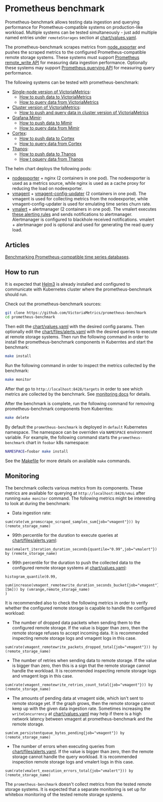 # Prometheus benchmark

Prometheus-benchmark allows testing data ingestion and querying performance
for Prometheus-compatible systems on production-like workload.
Multiple systems can be tested simultaneously - just add multiple named entries
under `remoteStorages` section at [chart/values.yaml](chart/values.yaml).

The prometheus-benchmark scrapes metrics from [node_exporter](https://github.com/prometheus/node_exporter)
and pushes the scraped metrics to the configured Prometheus-compatible remote storage systems.
These systems must support [Prometheus remote_write API](https://prometheus.io/docs/prometheus/latest/configuration/configuration/#remote_write)
for measuring data ingestion performance. Optionally these systems may support
[Prometheus querying API](https://prometheus.io/docs/prometheus/latest/querying/api/#instant-queries) for measuring query performance.

The following systems can be tested with prometheus-benchmark:

- [Single-node version of VictoriaMetrics](https://docs.victoriametrics.com/Single-server-VictoriaMetrics.html):
  - [How to push data to VictoriaMetrics](https://docs.victoriametrics.com/#prometheus-setup)
  - [How to query data from VictoriaMetrics](https://docs.victoriametrics.com/url-examples.html#apiv1query)
- [Cluster version of VictoriaMetrics](https://docs.victoriametrics.com/Cluster-VictoriaMetrics.html):
  - [How to push and query data in cluster version of VictoriaMetrics](https://docs.victoriametrics.com/Cluster-VictoriaMetrics.html#url-format)
- [Grafana Mimir](https://grafana.com/oss/mimir/):
  - [How to push data to Mimir](https://grafana.com/docs/mimir/latest/operators-guide/reference-http-api/#remote-write)
  - [How to query data from Mimir](https://grafana.com/docs/mimir/latest/operators-guide/reference-http-api/#instant-query)
- [Cortex](https://github.com/cortexproject/cortex):
  - [How to push data to Cortex](https://cortexmetrics.io/docs/api/#remote-write)
  - [How to query data from Cortex](https://cortexmetrics.io/docs/api/#instant-query)
- [Thanos](https://github.com/thanos-io/thanos/):
  - [How to push data to Thanos](https://thanos.io/tip/components/receive.md/)
  - [How t oquery data from Thanos](https://thanos.io/tip/components/query.md/)

The helm chart deploys the following pods:

- [nodeexporter](https://github.com/prometheus/node_exporter) + nginx (2 containers in one pod).
  The nodeexporter is used as a metrics source, while nginx is used as a cache proxy
  for reducing the load on nodeexporter.
- [vmagent](https://docs.victoriametrics.com/vmagent.html) + [vmagent-config-updater](services/vmagent-config-updater/README.md) (2 containers in one pod).
  The vmagent is used for collecting metrics from the nodeexporter,
  while vmagent-config-updater is used for emulating time series churn rate.
- [vmalert](https://docs.victoriametrics.com/vmalert.html) + alertmanager (2 containers in one pod).
  The vmalert executes [these alerting rules](chart/files/alerts.yaml) and sends notifications to alertmanager.
  Alertmanager is configured to blackhole received notifications.
  vmalert + alertmanager pod is optional and used for generating the read query load.

## Articles

[Benchmarking Prometheus-compatible time series databases](https://victoriametrics.com/blog/remote-write-benchmark/).

## How to run

It is expected that [Helm3](https://helm.sh/docs/intro/install/) is already installed
and configured to communicate with Kubernetes cluster where the prometheus-benchmark should run.

Check out the prometheus-benchmark sources:

```bash
git clone https://github.com/VictoriaMetrics/prometheus-benchmark
cd prometheus-benchmark
```

Then edit the [chart/values.yaml](chart/values.yaml) with the desired config params.
Then optionally edit the [chart/files/alerts.yaml](chart/files/alerts.yaml)
with the desired queries to execute at remote storage systems.
Then run the following command in order to install the prometheus-benchmark
components in Kuberntes and start the benchmark:

```bash
make install
```

Run the following command in order to inspect the metrics collected by the benchmark:

```bash
make monitor
```

After that go to `http://localhost:8428/targets` in order to see which metrics are collected by the benchmark.
See [monitoring docs](#monitoring) for details.

After the benchmark is complete, run the following command for removing prometheus-benchmark components from Kuberntes:

```bash
make delete
```

By default the `prometheus-benchmark` is deployed in `default` Kubernetes namespace.
The namespace can be overriden via `NAMESPACE` environment variable.
For example, the following command starts the `prometheus-benchmark` chart in `foobar` k8s namespace:

```bash
NAMESPACE=foobar make install
```

See the [Makefile](Makefile) for more details on available `make` commands.

## Monitoring

The benchmark collects various metrics from its components. These metrics
are available for querying at `http://localhost:8428/vmui` after running `make monitor` command.
The following metrics might be interesting to look at during the benchmark:

- Data ingestion rate:

```metricsql
sum(rate(vm_promscrape_scraped_samples_sum{job="vmagent"})) by (remote_storage_name)
```

- 99th percentile for the duration to execute queries at [chart/files/alerts.yaml](chart/files/alerts.yaml):

```metricsql
max(vmalert_iteration_duration_seconds{quantile="0.99",job="vmalert"}) by (remote_storage_name)
```

- 99th percentile for the duration to push the collected data to the configured
  remote storage systems at [chart/values.yaml](chart/values.yaml):

```metricsql
histogram_quantile(0.99,
  sum(increase(vmagent_remotewrite_duration_seconds_bucket{job="vmagent"}[5m])) by (vmrange,remote_storage_name)
)
```

It is recommended also to check the following metrics in order to verify whether the configured remote storage is capable to handle the configured workload:

- The number of dropped data packets when sending them to the configured remote storage.
  If the value is bigger than zero, then the remote storage refuses to accept incoming data.
  It is recommended inspecting remote storage logs and vmagent logs in this case.

```metricsql
sum(rate(vmagent_remotewrite_packets_dropped_total{job="vmagent"})) by (remote_storage_name)
```

- The number of retries when sending data to remote storage. If the value is bigger than zero,
  then this is a sign that the remote storage cannot handle the workload.
  It is recommended inspecting remote storage logs and vmagent logs in this case.

```metricsql
sum(rate(vmagent_remotewrite_retries_count_total{job="vmagent"})) by (remote_storage_name)
```

- The amounts of pending data at vmagent side, which isn't sent to remote storage yet.
  If the graph grows, then the remote storage cannot keep up with the given data ingestion rate.
  Sometimes increasing the `writeConcurrency` at [chart/values.yaml](chart/values.yaml)
  may help if there is a high network latency between vmagent at prometheus-benchmark
  and the remote storage.

```metricsql
sum(vm_persistentqueue_bytes_pending{job="vmagent"}) by (remote_storage_name)
```

- The number of errors when executing queries from [chart/files/alerts.yaml](chart/files/alerts.yaml).
  If the value is bigger than zero, then the remote storage cannot handle the query workload.
  It is recommended inspection remote storage logs and vmalert logs in this case.

```metricsql
sum(rate(vmalert_execution_errors_total{job="vmalert"})) by (remote_storage_name)
```

The `prometheus-benchmark` doesn't collect metrics from the tested remote storage systems.
It is expected that a separate monitoring is set up for whitebox monitoring
of the tested remote storage systems.
